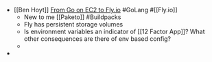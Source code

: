 - [[Ben Hoyt]] [From Go on EC2 to Fly.io](https://benhoyt.com/writings/flyio/) #GoLang #[[Fly.io]]
	- New to me [[Paketo]] #Buildpacks
	- Fly has persistent storage volumes
	- Is environment variables an indicator of [[12 Factor App]]? What other consequences are there of env based config?
	-
-